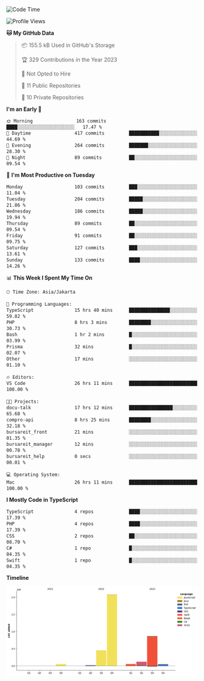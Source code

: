 <!--START_SECTION:waka-->
![Code Time](http://img.shields.io/badge/Code%20Time-318%20hrs%2032%20mins-blue)

![Profile Views](http://img.shields.io/badge/Profile%20Views-1-blue)

**🐱 My GitHub Data** 

> 📦 155.5 kB Used in GitHub's Storage 
 > 
> 🏆 329 Contributions in the Year 2023
 > 
> 🚫 Not Opted to Hire
 > 
> 📜 11 Public Repositories 
 > 
> 🔑 10 Private Repositories 
 > 
**I'm an Early 🐤** 

```text
🌞 Morning                163 commits         ████░░░░░░░░░░░░░░░░░░░░░   17.47 % 
🌆 Daytime                417 commits         ███████████░░░░░░░░░░░░░░   44.69 % 
🌃 Evening                264 commits         ███████░░░░░░░░░░░░░░░░░░   28.30 % 
🌙 Night                  89 commits          ██░░░░░░░░░░░░░░░░░░░░░░░   09.54 % 
```
📅 **I'm Most Productive on Tuesday** 

```text
Monday                   103 commits         ███░░░░░░░░░░░░░░░░░░░░░░   11.04 % 
Tuesday                  204 commits         █████░░░░░░░░░░░░░░░░░░░░   21.86 % 
Wednesday                186 commits         █████░░░░░░░░░░░░░░░░░░░░   19.94 % 
Thursday                 89 commits          ██░░░░░░░░░░░░░░░░░░░░░░░   09.54 % 
Friday                   91 commits          ██░░░░░░░░░░░░░░░░░░░░░░░   09.75 % 
Saturday                 127 commits         ███░░░░░░░░░░░░░░░░░░░░░░   13.61 % 
Sunday                   133 commits         ████░░░░░░░░░░░░░░░░░░░░░   14.26 % 
```


📊 **This Week I Spent My Time On** 

```text
🕑︎ Time Zone: Asia/Jakarta

💬 Programming Languages: 
TypeScript               15 hrs 40 mins      ███████████████░░░░░░░░░░   59.82 % 
PHP                      8 hrs 3 mins        ████████░░░░░░░░░░░░░░░░░   30.73 % 
Bash                     1 hr 2 mins         █░░░░░░░░░░░░░░░░░░░░░░░░   03.99 % 
Prisma                   32 mins             █░░░░░░░░░░░░░░░░░░░░░░░░   02.07 % 
Other                    17 mins             ░░░░░░░░░░░░░░░░░░░░░░░░░   01.10 % 

🔥 Editors: 
VS Code                  26 hrs 11 mins      █████████████████████████   100.00 % 

🐱‍💻 Projects: 
docu-talk                17 hrs 12 mins      ████████████████░░░░░░░░░   65.68 % 
compro-api               8 hrs 25 mins       ████████░░░░░░░░░░░░░░░░░   32.18 % 
bursareit_front          21 mins             ░░░░░░░░░░░░░░░░░░░░░░░░░   01.35 % 
bursareit_manager        12 mins             ░░░░░░░░░░░░░░░░░░░░░░░░░   00.78 % 
bursareit_help           0 secs              ░░░░░░░░░░░░░░░░░░░░░░░░░   00.01 % 

💻 Operating System: 
Mac                      26 hrs 11 mins      █████████████████████████   100.00 % 
```

**I Mostly Code in TypeScript** 

```text
TypeScript               4 repos             ████░░░░░░░░░░░░░░░░░░░░░   17.39 % 
PHP                      4 repos             ████░░░░░░░░░░░░░░░░░░░░░   17.39 % 
CSS                      2 repos             ██░░░░░░░░░░░░░░░░░░░░░░░   08.70 % 
C#                       1 repo              █░░░░░░░░░░░░░░░░░░░░░░░░   04.35 % 
Swift                    1 repo              █░░░░░░░░░░░░░░░░░░░░░░░░   04.35 % 
```



**Timeline**

![Lines of Code chart](https://raw.githubusercontent.com/brstreet2/brstreet2/main/assets/bar_graph.png)


<!--END_SECTION:waka-->

